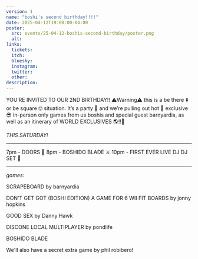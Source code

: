```yaml
---
version: 1
name: "boshi's second birthday!!!!"
date: 2025-04-12T19:00:00-04:00
poster:
  src: events/25-04-12-boshis-second-birthday/poster.png
  alt:
links:
  tickets:
  itch:
  bluesky:
  instagram:
  twitter:
  other:
description:
---
```


YOU’RE INVITED TO OUR 2ND BIRTHDAY!! ⚠️Warning⚠️ this is a be there ⬇️ or be square 🤓 situation. It’s a party 🥳 and we’re pulling out hot 🥵 exclusive 😎 in-person only games from us boshis and special guest barnyardia, as well as an itinerary of WORLD EXCLUSIVES 🌎‼️🤯

*THIS SATURDAY!*

---

7pm - DOORS 🚪
8pm - BOSHIDO BLADE ⚔️
10pm - FIRST EVER LIVE DJ DJ SET 🎷

---

*games:*

SCRAPEBOARD
by barnyardia

DON’T GET GOT (BOSHI EDITION)
A GAME FOR 6 WII FIT BOARDS
by jonny hopkins

GOOD SEX
by Danny Hawk

DISCONE LOCAL MULTIPLAYER
by pondlife

BOSHIDO BLADE

We'll also have a secret extra game by phil robibero!
